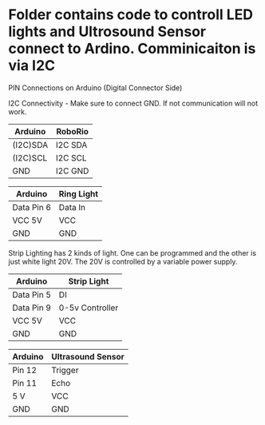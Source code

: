 # Folder contains code to controll LED lights and Ultrosound Sensor connect to Ardino. Comminicaiton is via I2C

PIN Connections on Arduino (Digital Connector Side)

I2C Connectivity - Make sure to connect GND. If not communication will not work.

|Arduino     |    RoboRio   |
|-------     |    -------   |
|(I2C)SDA    |    I2C SDA   |
|(I2C)SCL    |    I2C SCL   |
|GND         |    I2C GND   |

|Arduino     | Ring Light   |
|-------     | ----------   |
|Data Pin 6  |   Data In    |
|VCC 5V      |   VCC        |
|GND         |   GND        |


Strip Lighting has 2 kinds of light. One can be programmed and the other is just white light 20V. 
The 20V is controlled by a variable power supply.

|Arduino     | Strip Light  |
|-------     | ----------   |
|Data Pin 5  |   DI         |
|Data Pin 9  |   0-5v Controller |
|VCC 5V      |   VCC        |
|GND         |   GND        |

|Arduino     |    Ultrasound Sensor |
|-------     |    ----------------- |
| Pin 12     |    Trigger           |
| Pin 11     |    Echo              |
| 5 V        |    VCC               |
| GND        |    GND               |



